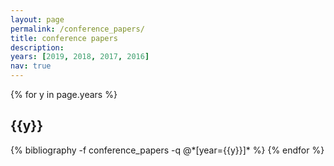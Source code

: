 ```yaml
---
layout: page
permalink: /conference_papers/
title: conference papers
description:
years: [2019, 2018, 2017, 2016]
nav: true
---
```


<div class="publications">

{% for y in page.years %}

  <h2 class="year">{{y}}</h2>
  {% bibliography -f conference_papers -q @*[year={{y}}]* %}
{% endfor %}

</div>
